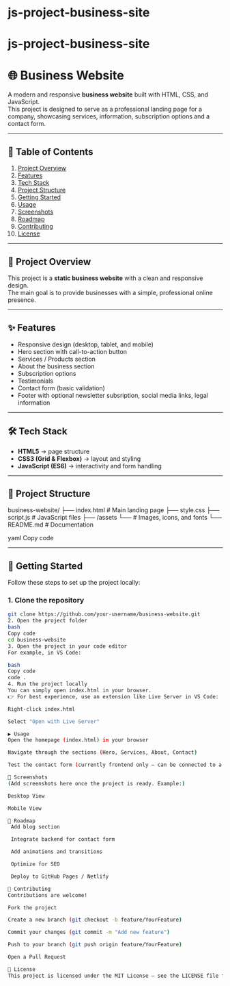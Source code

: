 # js-project-business-site

# js-project-business-site

# 🌐 Business Website

A modern and responsive **business website** built with HTML, CSS, and JavaScript.  
This project is designed to serve as a professional landing page for a company, showcasing services, information, subscription options and a contact form.

---

## 📖 Table of Contents

1. [Project Overview](#project-overview)
2. [Features](#features)
3. [Tech Stack](#tech-stack)
4. [Project Structure](#project-structure)
5. [Getting Started](#getting-started)
6. [Usage](#usage)
7. [Screenshots](#screenshots)
8. [Roadmap](#roadmap)
9. [Contributing](#contributing)
10. [License](#license)

---

## 📌 Project Overview

This project is a **static business website** with a clean and responsive design.  
The main goal is to provide businesses with a simple, professional online presence.

---

## ✨ Features

- Responsive design (desktop, tablet, and mobile)
- Hero section with call-to-action button
- Services / Products section
- About the business section
- Subscription options
- Testimonials
- Contact form (basic validation)
- Footer with optional newsletter subsription, social media links, legal information

---

## 🛠 Tech Stack

- **HTML5** → page structure
- **CSS3 (Grid & Flexbox)** → layout and styling
- **JavaScript (ES6)** → interactivity and form handling

---

## 📂 Project Structure

business-website/
├── index.html # Main landing page
├── style.css
├── script.js # JavaScript files
├── /assets
└── # Images, icons, and fonts
└── README.md # Documentation

yaml
Copy code

---

## 🚀 Getting Started

Follow these steps to set up the project locally:

### 1. Clone the repository

```bash
git clone https://github.com/your-username/business-website.git
2. Open the project folder
bash
Copy code
cd business-website
3. Open the project in your code editor
For example, in VS Code:

bash
Copy code
code .
4. Run the project locally
You can simply open index.html in your browser.
👉 For best experience, use an extension like Live Server in VS Code:

Right-click index.html

Select "Open with Live Server"

▶️ Usage
Open the homepage (index.html) in your browser

Navigate through the sections (Hero, Services, About, Contact)

Test the contact form (currently frontend only — can be connected to a backend later)

📸 Screenshots
(Add screenshots here once the project is ready. Example:)

Desktop View

Mobile View

📌 Roadmap
 Add blog section

 Integrate backend for contact form

 Add animations and transitions

 Optimize for SEO

 Deploy to GitHub Pages / Netlify

🤝 Contributing
Contributions are welcome!

Fork the project

Create a new branch (git checkout -b feature/YourFeature)

Commit your changes (git commit -m "Add new feature")

Push to your branch (git push origin feature/YourFeature)

Open a Pull Request

📄 License
This project is licensed under the MIT License – see the LICENSE file for details.
```
